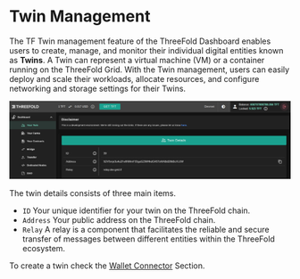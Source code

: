 <h1>Twin Management</h1>

The TF Twin management feature of the ThreeFold Dashboard enables users to create, manage, and monitor their individual digital entities known as **Twins**. A Twin can represent a virtual machine (VM) or a container running on the ThreeFold Grid. With the Twin management, users can easily deploy and scale their workloads, allocate resources, and configure networking and storage settings for their Twins.

![](../dashboard/img/dashboard_twin.png)

The twin details consists of three main items.

- `ID` Your unique identifier for your twin on the ThreeFold chain.
- `Address` Your public address on the ThreeFold chain.
- `Relay` A relay is a component that facilitates the reliable and secure transfer of messages between different entities within the ThreeFold ecosystem.

To create a twin check the [Wallet Connector](../wallet_connector.md) Section. 